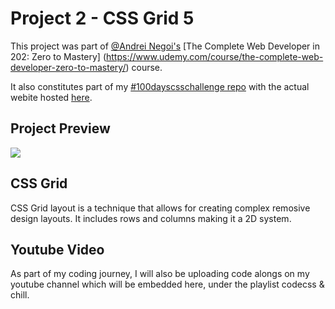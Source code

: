 # Project 2 - CSS Grid 5
This project was part of [@Andrei Negoi's](https://github.com/aneagoie) [The Complete Web Developer in 202: Zero to Mastery] (https://www.udemy.com/course/the-complete-web-developer-zero-to-mastery/) course. 

It also constitutes part of my [#100dayscsschallenge repo](https://github.com/arcadecodes/pure_css_projects_landing) with the actual webite hosted [here](https://arcadecodes.github.io/pure_css_projects_landing/). 

## Project Preview 
![](flexbox.gif.sb-d6cc64ee-01kpfg)

## CSS Grid 
CSS Grid layout is a technique that allows for creating complex remosive design layouts. It includes rows and columns making it a 2D system. 

## Youtube Video
As part of my coding journey, I will also be uploading code alongs on my youtube channel which will be embedded here, under the playlist codecss & chill. 